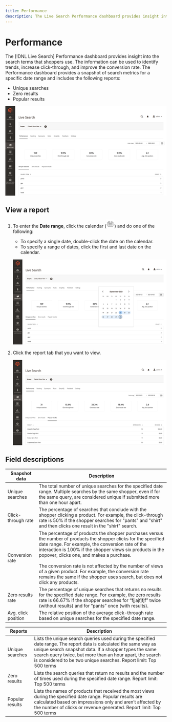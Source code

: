 ```yaml
---
title: Performance
description: The Live Search Performance dashboard provides insight into the search terms that shoppers use.
---
```

# Performance

The [!DNL Live Search] Performance dashboard provides insight into the search terms that shoppers use. The information can be used to identify trends, increase click-through, and improve the conversion rate. The Performance dashboard provides a snapshot of search metrics for a specific date range and includes the following reports:

* Unique searches
* Zero results
* Popular results

![Performance](assets/performance-unique-searches.png?lang=en)

## View a report

1. To enter the **Date range**, click the calendar (![Calendar](assets/btn-calendar.png)) and do one of the following:

   * To specify a single date, double-click the date on the calendar.
   * To specify a range of dates, click the first and last date on the calendar.

   ![Performance report timeframe](assets/performance-calendar.png)

1. Click the report tab that you want to view.

   ![Performance popular results](assets/performance-popular-results.png?lang=en)

## Field descriptions

| Snapshot data | Description |
|--- |--- |
| Unique searches | The total number of unique searches for the specified date range. Multiple searches by the same shopper, even if for the same query, are considered unique if submitted more than one hour apart. |
| Click-through rate | The percentage of searches that conclude with the shopper clicking a product. For example, the click-through rate is 50% if the shopper searches for "pants" and "shirt" and then clicks one result in the "shirt" search. |
| Conversion rate | The percentage of products the shopper purchases versus the number of products the shopper clicks for the specified date range. For example, the conversion rate of the interaction is 100% if the shopper views six products in the popover, clicks one, and makes a purchase. <br /><br />The conversion rate is not affected by the number of views of a given product. For example, the conversion rate remains the same if the shopper uses search, but does not click any products. |
| Zero results rate | The percentage of unique searches that returns no results for the specified date range. For example, the zero results rate is 66.67% if the shopper searches for “fjjajfjfjf” twice (without results) and for “pants” once (with results). |
| Avg. click position | The relative position of the average click-through rate based on unique searches for the specified date range. |

| Reports | Description|
|--- |--- |
| Unique searches | Lists the unique search queries used during the specified date range. The report data is calculated the same way as unique search snapshot data. If a shopper types the same search query twice, but more than an hour apart, the search is considered to be two unique searches. Report limit: Top 500 terms |
| Zero results | Lists the search queries that return no results and the number of times used during the specified date range. Report limit: Top 500 terms |
| Popular results | Lists the names of products that received the most views during the specified date range. Popular results are calculated based on impressions only and aren’t affected by the number of clicks or revenue generated. Report limit: Top 500 terms |
